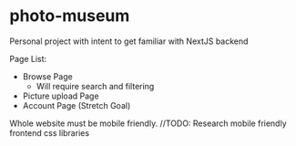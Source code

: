 # photo-museum
Personal project with intent to get familiar with NextJS backend

Page List:
 - Browse Page
    - Will require search and filtering
 - Picture upload Page
 - Account Page (Stretch Goal)

Whole website must be mobile friendly.
//TODO: Research mobile friendly frontend css libraries
